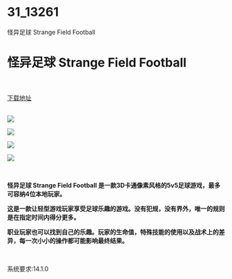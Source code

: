 # 31_13261
怪异足球 Strange Field Football
# 怪异足球 Strange Field Football
 <br/></br>
[下载地址](https://www.switch520.cc/article/13261 "下载地址")
<br/></br>

<p><strong><img src="https://www.switch520.cc/muke_img/upload_art_editor_20210505-1_f3396d3f7a44a163e1789749e10ee56f.jpg"></strong></p>
<p><strong><img src="https://www.switch520.cc/muke_img/upload_art_editor_20210505-1_d5b2ef7b55c380c8c8bf64ebed88b444.jpg"></strong></p>
<p><strong><img src="https://www.switch520.cc/muke_img/upload_art_editor_20210505-1_613d56d24bdf5513724092c9a7bbcd7c.jpg"></strong></p>
<p><strong><img src="https://www.switch520.cc/muke_img/upload_art_editor_20210505-1_a37116ffefe0f496e62cbf31e6867cf7.jpg"></strong></p>
<p><strong>&nbsp;</strong></p>
<p><strong>怪异足球 Strange Field Football 是一款3D卡通像素风格的5v5足球游戏，最多可容纳4位本地玩家。</strong></p>
<p><strong>这是一款让轻型游戏玩家享受足球乐趣的游戏。没有犯规，没有界外，唯一的规则是在指定时间内得分更多。</strong></p>
<p><strong>职业玩家也可以找到自己的乐趣。玩家的生命值，特殊技能的使用以及战术上的差异，每一次小小的操作都可能影响最终结果。</strong></p>
<p>&nbsp;</p>
<p>系统要求:14.1.0</p>



<div id="gtx-trans" style="position: absolute; left: -12px; top: 1428px;">
<div class="gtx-trans-icon"></div>
</div>
<p></p> 
